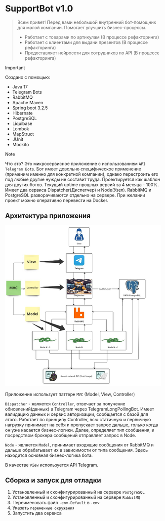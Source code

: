 # SupportBot v1.0
> Всем привет! Перед вами небольшой внутренний бот-помощник для малой компании. Помогает улучшить бизнес-процессы. 
> - Работает с товарами по артикулам (В процессе рефакторинга)
> - Работает с клиентами для выдачи презентов (В процессе рефакторинга)
> - Предоставляет нейросети для сотрудников по API (В процессе рефакторинга)


> [!IMPORTANT]
> Создано с помощью:
> - Java 17
> - Telegram Bots
> - RabbitMQ
> - Apache Maven
> - Spring boot 3.2.5
> - Hibernate
> - PostgreSQL
> - Liquibase
> - Lombok 
> - MapStruct
> - JUnit
> - Mockito
> 


> [!NOTE]
> Что это? Это микросервисное приложение с использованием `API Telegram Bots`. Бот имеет довольно специфическое
> применение (применим именно для конкретной компании), однако перестроить его под любые другие нужды не составит
> труда. Проектируется как шаблон для других ботов. Текущий uptime прошлых версий за 4 месяца - 100%. Имеет два 
> сервиса Dispatcher(Диспетчер) и Node(Узел). RabbitMQ и PostgreSQL разворачиваются отдельно на сервере. 
> При желании проект можно оперативно перевести на Docker.
>


## Архитектура приложения


![Архитектура приложения на схеме](/docs/images/architecture.jpg)

 
Приложение использует паттерн `MVC` (Model, View, Controller)

`Dispatcher` - является `Controller`, отвечает за получение обновлений(данных) в Telegram через 
TelegramLongPollingBot. Имеет валидацию данных и сервис авторизации, сообщается с базой для этого. 
Работает по принципу Controller, всю статичную и первичную нагрузку принимает на себя и пропускает запрос дальше, 
только когда он уже касается бизнес-логики. Далее, определяет тип сообщения, и посредством брокера сообщений 
отправляет запрос в Node. 

`Node` - является `Model`, принимает входящие сообщения от RabbitMQ и дальше обрабатывает их в зависимости 
от типа сообщения. Здесь находится основная бизнес-логика бота. 

В качестве `View` используется API Telegram.


## Сборка и запуск для отладки
1. Установленный и сконфигурированный на сервере `PostgreSQL`
2. Установленный и сконфигурированный на сервере `RabbitMQ`
3. Переименовать файл `.env.Default` в `.env`
4. Указать `переменные окружения`
5. Запустить два сервиса